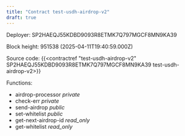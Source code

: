 ```yaml
---
title: "Contract test-usdh-airdrop-v2"
draft: true
---
```

Deployer: SP2HAEQJ55KDBD9093R8ETMK7Q797MGCF8MN9KA39


 



Block height: 951538 (2025-04-11T19:40:59.000Z)

Source code: {{<contractref "test-usdh-airdrop-v2" SP2HAEQJ55KDBD9093R8ETMK7Q797MGCF8MN9KA39 test-usdh-airdrop-v2>}}

Functions:

* airdrop-processor _private_
* check-err _private_
* send-airdrop _public_
* set-whitelist _public_
* get-next-airdrop-id _read_only_
* get-whitelist _read_only_
